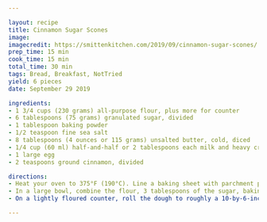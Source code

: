 ```yaml
---

layout: recipe
title: Cinnamon Sugar Scones
image:
imagecredit: https://smittenkitchen.com/2019/09/cinnamon-sugar-scones/
prep_time: 15 min
cook_time: 15 min
total_time: 30 min
tags: Bread, Breakfast, NotTried
yield: 6 pieces
date: September 29 2019

ingredients:
- 1 3/4 cups (230 grams) all-purpose flour, plus more for counter
- 6 tablespoons (75 grams) granulated sugar, divided
- 1 tablespoon baking powder
- 1/2 teaspoon fine sea salt
- 8 tablespoons (4 ounces or 115 grams) unsalted butter, cold, diced
- 1/4 cup (60 ml) half-and-half or 2 tablespoons each milk and heavy cream, cold
- 1 large egg
- 2 teaspoons ground cinnamon, divided

directions:
- Heat your oven to 375°F (190°C). Line a baking sheet with parchment paper.
- In a large bowl, combine the flour, 3 tablespoons of the sugar, baking powder, and salt. Pinch the butter into the dry mixture with your fingers or cut it in (with a pastry blender; I use this one) until it resembles coarse cornmeal. Make a well (clear area) in the center and pour in the half-and-half, then the egg. Use a fork to gently combine the egg and cream in the center, then use it to combine everything into a rough mass. Dip your hands into the bowl and knead the mixture a few times into an even mass.
- On a lightly floured counter, roll the dough to roughly a 10-by-6-inch rectangle (think: a piece of paper but a little smaller). Sprinkle 1 tablespoon of the remaining sugar and 1 teaspoon of the cinnamon over half of the rectangle (it will seem like too much but trust me, these scones do not end up overly sweet), then fold it in half. Roll the dough out again into an 8-by-6-inch rectangle; sprinkle another of the remaining tablespoons of sugar and the last teaspoon of cinnamon over half, then fold in half again. Do not roll again, just pat the dough into roughly a 6-inch circle and cut with a sharp knife into 6 wedges. Evenly space the wedges on the pan, sprinkle with final tablespoon of sugar, and bake until slightly golden at the edges, 15 to 17 minutes.

---
```

